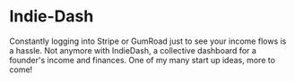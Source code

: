 # Indie-Dash

Constantly logging into Stripe or GumRoad just to see your income flows is a hassle. Not anymore with IndieDash, a collective dashboard for a founder's income and finances.
One of my many start up ideas, more to come!
